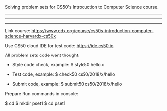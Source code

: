 Solving problem sets for CS50's Introduction to Computer Science course.
<hr>

***

---

Link course: https://www.edx.org/course/cs50s-introduction-computer-science-harvardx-cs50x

Use CS50 cloud IDE for test code: https://ide.cs50.io

All problem sets code went thought:

- Style code check, example: $ style50 hello.c

- Test code, example: $ check50 cs50/2018/x/hello

- Submit code, example: $ submit50 cs50/2018/x/hello


Prepare
Run commands in console:

$ cd
$ mkdir pset1
$ cd pset1
